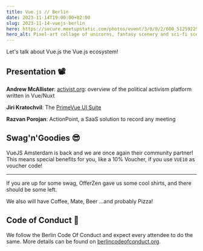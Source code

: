 ```yaml
---
title: Vue.js // Berlin
date: 2023-11-14T19:00:00+02:00
slug: 2023-11-14-vuejs-berlin
hero: https://secure.meetupstatic.com/photos/event/3/0/0/2/600_512592290.webp?w=384
hero_alt: Pixel-art collage of unicorns, fantasy scenery and sci-fi scenery with a Vuejs Logo blended on top of it.
---
```


Let's talk about Vue.js the Vue.js ecosystem!

## Presentation 📽️

**Andrew McAllister**: [activist.org](https://activist.org): overview of the political activism platform written in Vue/Nuxt

**Jiri Kratochvil**: The [PrimeVue UI Suite](https://primevue.org)

**Razvan Porojan**: ActionPoint, a SaaS solution to record any meeting

## Swag'n'Goodies 😎

VueJS Amsterdam is back and we are once again their community partner! This means special benefits for you, like a 10% Voucher, if you use `VUE10` as voucher code!

---

If you are up for some swag, OfferZen gave us some cool shirts, and there should be some left.

We also will have Coffee, Mate, Beer …and probably Pizza!

## Code of Conduct 🫶

We follow the Berlin Code Of Conduct and expect every attendee to do the same. More details can be found on [berlincodeofconduct.org](http://berlincodeofconduct.org).
